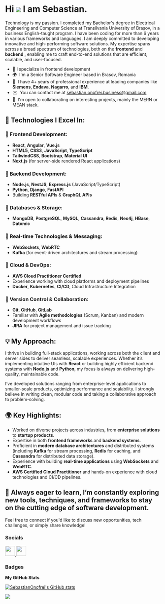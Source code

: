 Hi ![](https://user-images.githubusercontent.com/18350557/176309783-0785949b-9127-417c-8b55-ab5a4333674e.gif) I am Sebastian.
=========================================================================================================================================

Technology is my passion.
I completed my Bachelor's degree in Electrical Engineering and Computer Science at Transilvania University of Brașov, in a business English-taught program. 
I have been coding for more than 6 years in various frameworks and languages. I am deeply committed to developing innovative and high-performing software solutions. 
My expertise spans across a broad spectrum of technologies, both on the  **frontend** and **backend** , enabling me to craft end-to-end solutions that are efficient, scalable, and user-focused.
 
* 🌟  I specialize in frontend development
* 🌍  I'm a Senior Software Engineer based in Brasov, Romania
* 🧠  I have 4+ years of professional experience at leading companies like **Siemens**, **Endava**, **Nagarro**, and **IBM**.
* ✉️  You can contact me at [sebastian.onofrei.business@gmail.com](mailto:sebastian.onofrei.business@gmail.com)
* 🤝  I'm open to collaborating on interesting projects, mainly the MERN or MEAN stack.  

## 🚀 Technologies I Excel In:

### 🔹 **Frontend Development:**
- **React**, **Angular**, **Vue.js**
- **HTML5**, **CSS3**, **JavaScript**, **TypeScript**
- **TailwindCSS**, **Bootstrap**, **Material UI**
- **Next.js** (for server-side rendered React applications)

### 🔹 **Backend Development:**
- **Node.js**, **NestJS**, **Express.js** (JavaScript/TypeScript)
- **Python**, **Django**, **FastAPI**
- Building **RESTful APIs** & **GraphQL APIs**

### 🔹 **Databases & Storage:**
- **MongoDB**, **PostgreSQL**, **MySQL**, **Cassandra**, **Redis**, **Neo4j**, **HBase**, **Datomic**

### 🔹 **Real-time Technologies & Messaging:**
- **WebSockets**, **WebRTC**
- **Kafka** (for event-driven architectures and stream processing)

### 🔹 **Cloud & DevOps:**
- **AWS Cloud Practitioner Certified**  
- Experience working with cloud platforms and deployment pipelines
- **Docker**, **Kubernetes**, **CI/CD**, Cloud Infrastructure Integration

### 🔹 **Version Control & Collaboration:**
- **Git**, **GitHub**, **GitLab**
- Familiar with **Agile methodologies** (Scrum, Kanban) and modern development workflows
- **JIRA** for project management and issue tracking

## 💡 My Approach:
I thrive in building full-stack applications, working across both the client and server sides to deliver seamless, scalable experiences. Whether it’s implementing intuitive UIs with **React** or building highly efficient backend systems with **Node.js** and **Python**, my focus is always on delivering high-quality, maintainable code.

I’ve developed solutions ranging from enterprise-level applications to smaller-scale products, optimizing performance and scalability. I strongly believe in writing clean, modular code and taking a collaborative approach to problem-solving.

## 🌍 Key Highlights:
- Worked on diverse projects across industries, from **enterprise solutions** to **startup products**.
- Expertise in both **frontend frameworks** and **backend systems**.
- Proficient in **modern database architectures** and distributed systems (including **Kafka** for stream processing, **Redis** for caching, and **Cassandra** for distributed data storage).
- Experience with building **real-time applications** using **WebSockets** and **WebRTC**.
- **AWS Certified Cloud Practitioner** and hands-on experience with cloud technologies and CI/CD pipelines.

## 🔑 Always eager to learn, I’m constantly exploring new tools, techniques, and frameworks to stay on the cutting edge of software development.  
Feel free to connect if you'd like to discuss new opportunities, tech challenges, or simply share knowledge!






### Socials

<p align="left"> <a href="https://www.github.com/SebastianOnofrei" target="_blank" rel="noreferrer"> <picture> <source media="(prefers-color-scheme: dark)" srcset="https://raw.githubusercontent.com/danielcranney/readme-generator/main/public/icons/socials/github-dark.svg" /> <source media="(prefers-color-scheme: light)" srcset="https://raw.githubusercontent.com/danielcranney/readme-generator/main/public/icons/socials/github.svg" /> <img src="https://raw.githubusercontent.com/danielcranney/readme-generator/main/public/icons/socials/github.svg" width="32" height="32" /> </picture> </a> <a href="https://www.linkedin.com/in/sebastian-onofrei-309267163/" target="_blank" rel="noreferrer"> <picture> <source media="(prefers-color-scheme: dark)" srcset="https://raw.githubusercontent.com/danielcranney/readme-generator/main/public/icons/socials/linkedin-dark.svg" /> <source media="(prefers-color-scheme: light)" srcset="https://raw.githubusercontent.com/danielcranney/readme-generator/main/public/icons/socials/linkedin.svg" /> <img src="https://raw.githubusercontent.com/danielcranney/readme-generator/main/public/icons/socials/linkedin.svg" width="32" height="32" /> </picture> </a></p>

### Badges

<b>My GitHub Stats</b>

<a href="http://www.github.com/SebastianOnofrei"><img src="https://github-readme-stats.vercel.app/api?username=SebastianOnofrei&show_icons=true&hide=stars,prs,issues,&count_private=true&title_color=0891b2&text_color=ffffff&icon_color=0891b2&bg_color=1c1917&hide_border=true&show_icons=true" alt="SebastianOnofrei's GitHub stats" /></a>

<a href="http://www.github.com/SebastianOnofrei"><img src="https://github-readme-streak-stats.herokuapp.com/?user=SebastianOnofrei&stroke=ffffff&background=1c1917&ring=0891b2&fire=0891b2&currStreakNum=ffffff&currStreakLabel=0891b2&sideNums=ffffff&sideLabels=ffffff&dates=ffffff&hide_border=true" /></a>
